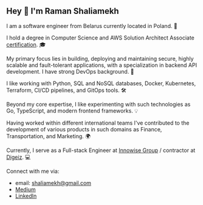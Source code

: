 ## Hey 👋 I'm Raman Shaliamekh

I am a software engineer from Belarus currently located in Poland. 📍 

I hold a degree in Computer Science and AWS Solution Architect Associate [certification](https://www.credly.com/badges/0b859d01-1e22-455c-bcc0-053f41488f99/public_url). 🎓 

My primary focus lies in building, deploying and maintaining secure, highly scalable and fault-tolerant applications, with a specialization in backend API development. I have strong DevOps background. 🚀 

I like working with Python, SQL and NoSQL databases, Docker, Kubernetes, Terraform, CI/CD pipelines, and GitOps tools. 🛠️ 

Beyond my core expertise, I like experimenting with such technologies as Go, TypeScript, and modern frontend frameworks. 💡

Having worked within different international teams I've contributed to the development of various products in such domains as Finance, Transportation, and Marketing. 🌍 

Currently, I serve as a Full-stack Engineer at [Innowise Group](https://innowise.com/) / contractor at [Digeiz](https://digeiz.com/). 💻 

Connect with me via:
* email: [shaliamekh@gmail.com](mailto:shaliamekh@gmail.com)
* [Medium](https://medium.com/@shaliamekh)
* [LinkedIn](https://www.linkedin.com/in/shaliamekh/)
